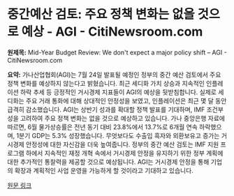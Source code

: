 # 중간예산 검토: 주요 정책 변화는 없을 것으로 예상 - AGI - CitiNewsroom.com

**원제목:** Mid-Year Budget Review: We don't expect a major policy shift – AGI - CitiNewsroom.com

**요약:** 가나산업협회(AGI)는 7월 24일 발표될 예정인 정부의 중간 예산 검토에서 주요 정책 변화를 예상하지 않는다고 밝혔습니다.  최근 세디화 가치 상승과 지속적인 인플레이션 하락 추세 등 긍정적인 거시경제 지표들이 AGI의 예상을 뒷받침합니다.  실제로 세디화는 주요 거래 통화에 대해 상대적인 안정성을 보였고, 인플레이션은 최근 몇 달 동안 급격히 감소했습니다.  AGI는 상반기 성과를 확대할 정책 발표를 기대하며,  IMF 조건부성을 고려하여  주요 정책 변화는 없을 것으로 예상하고 있습니다.  가나 중앙은행 자료에 따르면, 6월 물가상승률은 전년 동기 대비 23.8%에서 13.7%로 6개월 연속 하락했으며, 1분기 GDP는 5.3% 성장했습니다.  무엇보다도 수출입 흑자와 외환보유고 증가는 거시경제 안정성에 대한 자신감을 더욱 높여줍니다.  정부의 중간 예산 검토는 IMF 지원 프로그램 하에서 지속적인 재정 개혁 속에서 거시경제 안정을 유지하기 위한 정부 계획에 대한 추가적인 통찰력을 제공할 것으로 예상됩니다.  AGI는 거시경제 안정을 통해 기업의 확장과 계획적인 사업 운영을 가능하게 할 것이라고 기대하고 있습니다.

[원문 링크](https://citinewsroom.com/2025/07/mid-year-budget-review-we-dont-expect-a-major-policy-shift-agi/)
